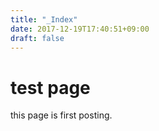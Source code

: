 ```yaml
---
title: "_Index"
date: 2017-12-19T17:40:51+09:00
draft: false 
---
```


# test page 


this page is first posting. 

